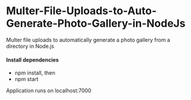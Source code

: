 # Multer-File-Uploads-to-Auto-Generate-Photo-Gallery-in-NodeJs
Multer file uploads to automatically generate a photo gallery from a directory in Node.js

#### Install dependencies
- npm install, then
- npm start

Application runs on localhost:7000
